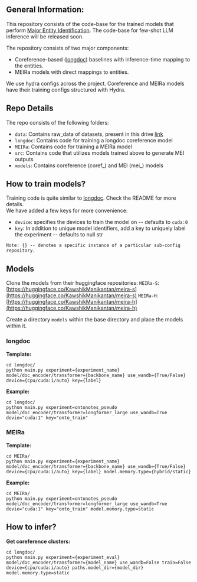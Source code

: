 ## General Information:
This repository consists of the code-base for the trained models that perform [Major Entity Identification](https://arxiv.org/abs/2406.14654). The code-base for few-shot LLM inference will be released soon.

The repository consists of two major components:
- Coreference-based ([longdoc](https://github.com/shtoshni/fast-coref)) baselines with inference-time mapping to the entities.
- MEIRa models with direct mappings to entities.

We use hydra configs across the project. Coreference and MEIRa models have their training configs structured with Hydra.
## Repo Details
The repo consists of the following folders:
- `data`: Contains raw_data of datasets, present in this drive [link]()
- `longdoc`: Contains code for training a longdoc coreference model
- `MEIRa`: Contains code for training a MEIRa model
- `src`: Contains code that utilizes models trained above to generate MEI outputs
- `models`: Contains coreference (coref_) and MEI (mei_) models

## How to train models?
Training code is quite similar to [longdoc](https://github.com/shtoshni/fast-coref). Check the README for more details. \
We have added a few keys for more convenience:
- `device`: specifies the devices to train the model on -- defaults to `cuda:0`
- `key`: In addition to unique model identifiers, add a key to uniquely label the experiment -- defaults to null str 

`Note: {} -- denotes a specific instance of a particular sub-config repository.`

## Models
Clone the models from their huggingface repositories:
`MEIRa-S`: [https://huggingface.co/KawshikManikantan/meira-s](https://huggingface.co/KawshikManikantan/meira-s)
`MEIRa-H`: [https://huggingface.co/KawshikManikantan/meira-h](https://huggingface.co/KawshikManikantan/meira-h)

Create a directory `models` within the base directory and place the models within it.

### longdoc

**Template:**

```
cd longdoc/
python main.py experiment={experiment_name} model/doc_encoder/transformer={backbone_name} use_wandb={True/False} device={cpu/cuda:i/auto} key={label}
```

**Example:**
```
cd longdoc/
python main.py experiment=ontonotes_pseudo model/doc_encoder/transformer=longformer_large use_wandb=True devie="cuda:1" key="onto_train"
```

### MEIRa

**Template:**

```
cd MEIRa/
python main.py experiment={experiment_name} model/doc_encoder/transformer={backbone_name} use_wandb={True/False} device={cpu/cuda:i/auto} key={label} model.memory.type={hybrid/static}
```

**Example:**
```
cd MEIRa/
python main.py experiment=ontonotes_pseudo model/doc_encoder/transformer=longformer_large use_wandb=True devie="cuda:1" key="onto_train" model.memory.type=static
```

## How to infer?

**Get coreference clusters:**
```
cd longdoc/
python main.py experiment={experiment_eval} model/doc_encoder/transformer={model_name} use_wandb=False train=False device={cpu/cuda:i/auto} paths.model_dir={model_dir} model.memory.type=static
```